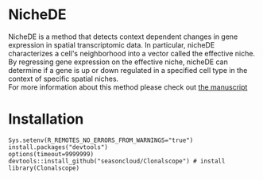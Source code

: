 # NicheDE
NicheDE is a method that detects context dependent changes in gene expression in spatial transcriptomic data.
In particular, nicheDE characterizes a cell's neighborhood into a vector called the effective niche. 
By regressing gene expression on the effective niche, nicheDE can determine if a gene is up or down regulated
in a specified cell type in the context of specific spatial niches.\
For more information about this method please check out [the manuscript](https://www.biorxiv.org/content/10.1101/2023.01.03.522646v1?rss=1)

# Installation

```
Sys.setenv(R_REMOTES_NO_ERRORS_FROM_WARNINGS="true")
install.packages("devtools")
options(timeout=9999999)
devtools::install_github("seasoncloud/Clonalscope") # install
library(Clonalscope)
```
